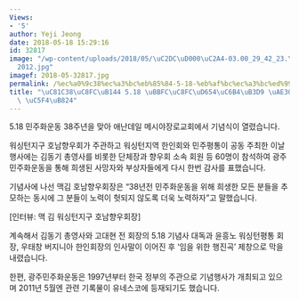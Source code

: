 ```yaml
---
Views:
- '5'
author: Yeji Jeong
date: 2018-05-18 15:29:16
id: 32817
image: "/wp-content/uploads/2018/05/\uC2DC\uD000\uC2A4-03.00_29_42_23.\uC2A4\uD2F8\
  2012.jpg"
imagef: 2018-05-32817.jpg
permalink: /%ec%a0%9c38%ec%a3%bc%eb%85%84-5-18-%eb%af%bc%ec%a3%bc%ed%99%94%ec%9a%b4%eb%8f%99-%ea%b8%b0%eb%85%90%ec%8b%9d-%ec%97%b4%eb%a0%a4/
title: "\uC81C38\uC8FC\uB144 5.18 \uBBFC\uC8FC\uD654\uC6B4\uB3D9 \uAE30\uB150\uC2DD\
  \ \uC5F4\uB824"
---
```


5.18 민주화운동 38주년을 맞아 애난데일 메시야장로교회에서 기념식이 열렸습니다.

워싱턴지구 호남향우회가 주관하고 워싱턴지역 한인회와 민주평통이 공동 주최한 이날 행사에는 김동기 총영사를 비롯한 단체장과 향우회 소속 회원 등 60명이 참석하여 광주민주화운동을 통해 희생된 사망자와 부상자들에게 다시 한번 감사를 표했습니다.

기념사에 나선 맥김 호남향우회장은 “38년전 민주화운동을 위해 희생한 모든 분들을 추모하는 동시에 그 분들이 노력이 헛되지 않도록 더욱 노력하자”고 말했습니다.

[인터뷰: 맥 김 워싱턴지구 호남향우회장]

계속해서 김동기 총영사와 고대현 전 회장의 5.18 기념사 대독과 윤흥노 워싱턴평통 회장, 우태창 버지니아 한인회장의 인사말이 이어진 후 ‘임을 위한 행진곡’ 제창으로 막을 내렸습니다.

한편, 광주민주화운동은 1997년부터 한국 정부의 주관으로 기념행사가 개최되고 있으며 2011년 5월엔 관련 기록물이 유네스코에 등재되기도 했습니다.